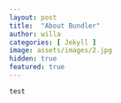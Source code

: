 ```yaml
---
layout: post
title:  "About Bundler"
author: willa
categories: [ Jekyll ]
image: assets/images/2.jpg
hidden: true
featured: true
---
```

`test`
